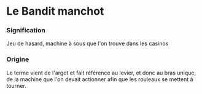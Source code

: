 # Le Bandit manchot
### Signification
Jeu de hasard, machine à sous que l'on trouve dans les casinos

### Origine
Le terme vient de l'argot et fait référence au levier, et donc au bras unique, de la machine que l'on devait actionner afin que les rouleaux se mettent à tourner.
